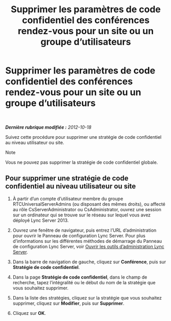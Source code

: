 ﻿---
title: Supprimer les paramètres de code confidentiel des conférences rendez-vous pour un site ou un groupe d’utilisateurs
TOCTitle: Supprimer les paramètres de code confidentiel des conférences rendez-vous pour un site ou un groupe d’utilisateurs
ms:assetid: 15a9faee-d024-4c0e-b2a0-fe7e7dc00589
ms:mtpsurl: https://technet.microsoft.com/fr-fr/library/Gg520955(v=OCS.15)
ms:contentKeyID: 49296356
ms.date: 05/20/2016
mtps_version: v=OCS.15
ms.translationtype: HT
---

# Supprimer les paramètres de code confidentiel des conférences rendez-vous pour un site ou un groupe d’utilisateurs

 

_**Dernière rubrique modifiée :** 2012-10-18_

Suivez cette procédure pour supprimer une stratégie de code confidentiel au niveau utilisateur ou site.

> [!NOTE]  
> Vous ne pouvez pas supprimer la stratégie de code confidentiel globale.

## Pour supprimer une stratégie de code confidentiel au niveau utilisateur ou site

1.  À partir d’un compte d’utilisateur membre du groupe RTCUniversalServerAdmins (ou disposant des mêmes droits), ou affecté au rôle CsServerAdministrator ou CsAdministrator, ouvrez une session sur un ordinateur qui se trouve sur le réseau sur lequel vous avez déployé Lync Server 2013.

2.  Ouvrez une fenêtre de navigateur, puis entrez l’URL d’administration pour ouvrir le Panneau de configuration Lync Server. Pour plus d’informations sur les différentes méthodes de démarrage du Panneau de configuration Lync Server, voir [Ouvrir les outils d’administration Lync Server](lync-server-2013-open-lync-server-administrative-tools.md).

3.  Dans la barre de navigation de gauche, cliquez sur **Conférence**, puis sur **Stratégie de code confidentiel**.

4.  Dans la page **Stratégie de code confidentiel**, dans le champ de recherche, tapez l’intégralité ou le début du nom de la stratégie que vous souhaitez supprimer.

5.  Dans la liste des stratégies, cliquez sur la stratégie que vous souhaitez supprimer, cliquez sur **Modifier**, puis sur **Supprimer**.

6.  Cliquez sur **OK**.

